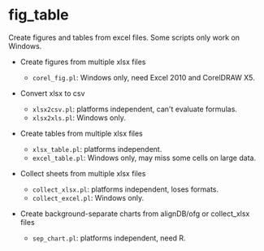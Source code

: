 fig_table
=========

Create figures and tables from excel files. Some scripts only work on Windows.

* Create figures from multiple xlsx files
    * `corel_fig.pl`: Windows only, need Excel 2010 and CorelDRAW X5.

* Convert xlsx to csv
    * `xlsx2csv.pl`: platforms independent, can't evaluate formulas.
    * `xlsx2xls.pl`: Windows only.

* Create tables from multiple xlsx files
    * `xlsx_table.pl`: platforms independent.
    * `excel_table.pl`: Windows only, may miss some cells on large data.

* Collect sheets from multiple xlsx files
    * `collect_xlsx.pl`: platforms independent, loses formats.
    * `collect_excel.pl`: Windows only.

* Create background-separate charts from alignDB/ofg or collect_xlsx files
    * `sep_chart.pl`: platforms independent, need R.
